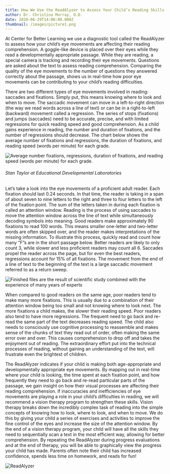 ```yaml
---
title: How We Use the ReadAlyzer to Assess Your Child’s Reading Skills
author: Dr. Christina Murray, O.D.
date: 2020-06-29T14:00:00.000Z
thumbnail: /images/picture1.png
---
```


At Center for Better Learning we use a diagnostic tool called the ReadAlyzer to assess how your child’s eye movements are affecting their reading comprehension. A goggle-like device is placed over their eyes while they read a developmentally appropriate passage. While they are reading, a special camera is tracking and recording their eye movements. Questions are asked about the text to assess reading comprehension. Comparing the quality of the eye movements to the number of questions they answered correctly about the passage, shows us in real-time how poor eye movements can be contributing to your child’s reading difficulties.

There are two different types of eye movements involved in reading: saccades and fixations. Simply put, this means knowing where to look and when to move. The saccadic movement can move in a left-to-right direction (the way we read words across a line of text) or can be in a right-to-left (backward) movement called a regression. The series of stops (fixations) and jumps (saccades) need to be accurate, precise, and with limited regressions for quick reading speed and good comprehension. As a child gains experience in reading, the number and duration of fixations, and the number of regressions should decrease. The chart below shows the average number of fixations and regressions, the duration of fixations, and reading speed (words per minute) for each grade.

![Average number fixations, regressions, duration of fixations, and reading speed (words per minute) for each grade.](/images/picture2.png)

###### _Stan Taylor at Educational Developmental Laboratories_

Let’s take a look into the eye movements of a proficient adult reader. Each fixation should last 0.24 seconds. In that time, the reader is taking in a span of about seven to nine letters to the right and three to four letters to the left of the fixation point. The sum of the letters taken in during each fixation is called an attention window. Reading is the process of using saccades to move the attention window across the line of text while simultaneously decoding symbols into meaning. Good readers make approximately 90 fixations to read 100 words. This means smaller one-letter and two-letter words are often skipped over, and the reader makes interpretations of the missing information. To illustrate this process, quickly read and count how many “F”s are in the short passage below. Better readers are likely to only count 3, while slower and less proficient readers may count all 6. Saccades propel the reader across the page, but for even the best readers, regressions account for 15% of all fixations. The movement from the end of a line of text to the beginning of the text is a large saccadic movement referred to as a return sweep.

![Finished files are the result of scientific study combined with the experience of many years of experts](/images/picture3.png)

When compared to good readers on the same age, poor readers tend to make many more fixations. This is usually due to a combination of their attention window being too small and not knowing where to look next. The more fixations a child makes, the slower their reading speed. Poor readers also tend to have more regressions. The frequent need to go back and re-read the same part of the text decreases reading speed. The child also needs to consciously use cognitive processing to reassemble and makes sense of the chunks of text they read out of order, often making the same error over and over. This causes comprehension to drop off and takes the enjoyment out of reading. The extraordinary effort put into the technical processes of reading, without gaining an understanding of the text, will frustrate even the brightest of children.

The ReadAlyzer indicates if your child is making both age-appropriate and developmentally appropriate eye movements. By mapping out in real-time where your child is looking, the time spent at each fixation point, and how frequently they need to go back and re-read particular parts of the passage, we  gain insight on how their visual processes are affecting their reading comprehension. If inaccuracies and inefficiencies of eye movements are playing a role in your child’s difficulties in reading, we will recommend a vision therapy program to strengthen these skills. Vision therapy breaks down the incredibly complex task of reading into the simple concepts of knowing how to look, where to look, and when to move. We do this by giving your child a series of exercises and activities to improve the fine control of the eyes and increase the size of the attention window. By the end of a vision therapy program, your child will have all the skills they need to sequentially scan a text in the most efficient way, allowing for better comprehension. By repeating the ReadAlyzer during progress evaluations and at the end of therapy, you will be able to graphically view the progress your child has made. Parents often note their child has increased confidence, spends less time on homework, and reads for fun!

![ReadAlyzer](/images/picture1.png)
